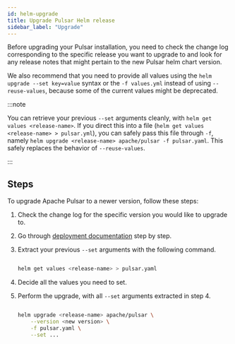 ```yaml
---
id: helm-upgrade
title: Upgrade Pulsar Helm release
sidebar_label: "Upgrade"
---
```


Before upgrading your Pulsar installation, you need to check the change log corresponding to the specific release you want to upgrade to and look for any release notes that might pertain to the new Pulsar helm chart version.

We also recommend that you need to provide all values using the `helm upgrade --set key=value` syntax or the `-f values.yml` instead of using `--reuse-values`, because some of the current values might be deprecated.

:::note

You can retrieve your previous `--set` arguments cleanly, with `helm get values <release-name>`. If you direct this into a file (`helm get values <release-name> > pulsar.yml`), you can safely pass this file through `-f`, namely `helm upgrade <release-name> apache/pulsar -f pulsar.yaml`. This safely replaces the behavior of `--reuse-values`.

:::

## Steps

To upgrade Apache Pulsar to a newer version, follow these steps:

1. Check the change log for the specific version you would like to upgrade to.
2. Go through [deployment documentation](helm-deploy.md) step by step.
3. Extract your previous `--set` arguments with the following command.

   ```bash

   helm get values <release-name> > pulsar.yaml

   ```

4. Decide all the values you need to set.
5. Perform the upgrade, with all `--set` arguments extracted in step 4.

   ```bash

   helm upgrade <release-name> apache/pulsar \
       --version <new version> \
       -f pulsar.yaml \
       --set ...

   ```

